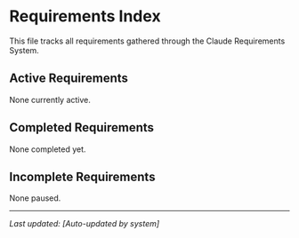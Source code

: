 # Requirements Index

This file tracks all requirements gathered through the Claude Requirements System.

## Active Requirements

None currently active.

## Completed Requirements

None completed yet.

## Incomplete Requirements

None paused.

---

*Last updated: [Auto-updated by system]*